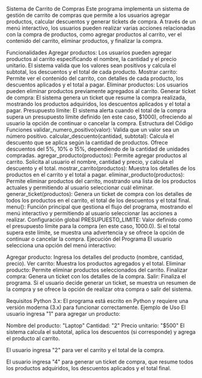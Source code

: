 Sistema de Carrito de Compras
Este programa implementa un sistema de gestión de carrito de compras que permite a los usuarios agregar productos, calcular descuentos y generar tickets de compra. A través de un menú interactivo, los usuarios pueden realizar varias acciones relacionadas con la compra de productos, como agregar productos al carrito, ver el contenido del carrito, eliminar productos, y finalizar la compra.

Funcionalidades
Agregar productos: Los usuarios pueden agregar productos al carrito especificando el nombre, la cantidad y el precio unitario. El sistema valida que los valores sean positivos y calcula el subtotal, los descuentos y el total de cada producto.
Mostrar carrito: Permite ver el contenido del carrito, con detalles de cada producto, los descuentos aplicados y el total a pagar.
Eliminar productos: Los usuarios pueden eliminar productos previamente agregados al carrito.
Generar ticket de compra: El sistema genera un ticket que resume la compra realizada, mostrando los productos adquiridos, los descuentos aplicados y el total a pagar.
Presupuesto límite: El sistema alerta cuando el total de la compra supera un presupuesto límite definido (en este caso, $1000), ofreciendo al usuario la opción de continuar o cancelar la compra.
Estructura del Código
Funciones
validar_numero_positivo(valor): Valida que un valor sea un número positivo.
calcular_descuento(cantidad, subtotal): Calcula el descuento que se aplica según la cantidad de productos. Ofrece descuentos del 5%, 10% o 15%, dependiendo de la cantidad de unidades compradas.
agregar_producto(productos): Permite agregar productos al carrito. Solicita al usuario el nombre, cantidad y precio, y calcula el descuento y el total.
mostrar_carrito(productos): Muestra los detalles de los productos en el carrito y el total a pagar.
eliminar_producto(productos): Permite eliminar productos del carrito, mostrando una lista de los productos actuales y permitiendo al usuario seleccionar cuál eliminar.
generar_ticket(productos): Genera un ticket de compra con los detalles de todos los productos en el carrito, el total de los descuentos y el total final.
menu(): Función principal que gestiona el flujo del programa, mostrando el menú interactivo y permitiendo al usuario seleccionar las acciones a realizar.
Configuración global
PRESUPUESTO_LIMITE: Valor definido como el presupuesto límite para la compra (en este caso, 1000.0). Si el total supera este límite, se muestra una advertencia y se ofrece la opción de continuar o cancelar la compra.
Ejecución del Programa
El usuario selecciona una opción del menú interactivo:

Agregar producto: Ingresa los detalles del producto (nombre, cantidad, precio).
Ver carrito: Muestra los productos agregados y el total.
Eliminar producto: Permite eliminar productos seleccionados del carrito.
Finalizar compra: Genera un ticket con los detalles de la compra.
Salir: Finaliza el programa.
Si el usuario decide generar un ticket, se muestra un resumen de la compra y se ofrece la opción de realizar otra compra o salir del sistema.

Requisitos
Python 3.x: El programa está escrito en Python y requiere una versión moderna (3.x) para funcionar correctamente.
Ejemplo de Uso
El usuario ingresa "1" para agregar un producto:

Nombre del producto: "Laptop"
Cantidad: "2"
Precio unitario: "$500"
El sistema calcula el subtotal, aplica los descuentos (si corresponde) y agrega el producto al carrito.

El usuario ingresa "2" para ver el carrito y el total de la compra.

El usuario ingresa "4" para generar un ticket de compra, que resume todos los productos adquiridos, los descuentos aplicados y el total final.

